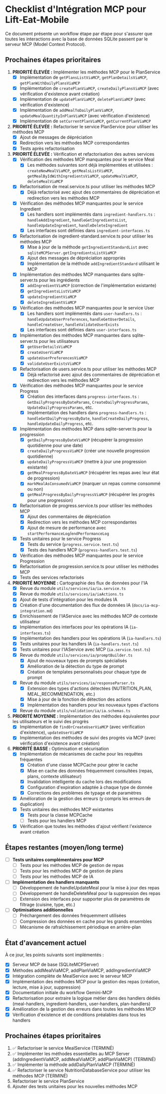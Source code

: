# Checklist d'Intégration MCP pour Lift-Eat-Mobile

Ce document présente un workflow étape par étape pour s'assurer que toutes les interactions avec la base de données SQLite passent par le serveur MCP (Model Context Protocol).

## Prochaines étapes prioritaires

1. **PRIORITÉ ÉLEVÉE :** Implémenter les méthodes MCP pour le PlanService
   - [x] Implémentation de `getPlansListViaMCP`, `getPlanDetailsViaMCP`, `getPlanWithDailyPlansViaMCP`
   - [x] Implémentation de `createPlanViaMCP`, `createDailyPlansViaMCP` (avec vérification d'existence avant création)
   - [x] Implémentation de `updatePlanViaMCP`, `deletePlanViaMCP` (avec vérification d'existence)
   - [x] Implémentation de `addMealToDailyPlanViaMCP`, `updateMealQuantityInPlanViaMCP` (avec vérification d'existence)
   - [x] Implémentation de `setCurrentPlanViaMCP`, `getCurrentPlanViaMCP`

2. **PRIORITÉ ÉLEVÉE :** Refactoriser le service PlanService pour utiliser les méthodes MCP
   - [x] Ajout de messages de dépréciation
   - [x] Redirection vers les méthodes MCP correspondantes
   - [x] Tests après refactorisation

3. **PRIORITÉ ÉLEVÉE :** Vérification et refactorisation des autres services
   - [x] Vérification des méthodes MCP manquantes pour le service Meal
       * [x] Les méthodes suivantes sont déjà implémentées et utilisées : `createNewMealViaMCP`, `getMealsListViaMCP`, `getMealByIdWithIngredientsViaMCP`, `updateMealViaMCP`, `deleteMealViaMCP`
   - [x] Refactorisation de meal.service.ts pour utiliser les méthodes MCP
       * [x] Déjà refactorisé avec ajout des commentaires de dépréciation et redirection vers les méthodes MCP
   - [x] Vérification des méthodes MCP manquantes pour le service Ingredient
       * [x] Les handlers sont implémentés dans `ingredient-handlers.ts` : `handleAddIngredient`, `handleGetIngredientsList`, `handleUpdateIngredient`, `handleDeleteIngredient`
       * [x] Les interfaces sont définies dans `ingredient-interfaces.ts`
   - [x] Refactorisation de ingredient-standard.service.ts pour utiliser les méthodes MCP
       * [x] Mise à jour de la méthode `getIngredientStandardList` avec `sqliteMCPServer.getIngredientsListViaMCP`
       * [x] Ajout des messages de dépréciation appropriés
       * [x] Implémentation de la méthode `addIngredientStandard` utilisant le MCP
   - [x] Implémentation des méthodes MCP manquantes dans sqlite-server.ts pour les ingrédients
       * [x] `addIngredientViaMCP` (correction de l'implémentation existante)
       * [x] `getIngredientsListViaMCP`
       * [x] `updateIngredientViaMCP`
       * [x] `deleteIngredientViaMCP`
   - [x] Vérification des méthodes MCP manquantes pour le service User
       * [x] Les handlers sont implémentés dans `user-handlers.ts` : `handleUpdateUserPreferences`, `handleGetUserDetails`, `handleCreateUser`, `handleValidateUserExists`
       * [x] Les interfaces sont définies dans `user-interfaces.ts`
   - [x] Implémentation des méthodes MCP manquantes dans sqlite-server.ts pour les utilisateurs
       * [x] `getUserDetailsViaMCP`
       * [x] `createUserViaMCP`
       * [x] `updateUserPreferencesViaMCP`
       * [x] `validateUserExistsViaMCP`
   - [x] Refactorisation de users.service.ts pour utiliser les méthodes MCP
       * [x] Déjà refactorisé avec ajout des commentaires de dépréciation et redirection vers les méthodes MCP
   - [x] Vérification des méthodes MCP manquantes pour le service Progress
       * [x] Création des interfaces dans `progress-interfaces.ts` : `GetDailyProgressByDateParams`, `CreateDailyProgressParams`, `UpdateDailyProgressParams`, etc.
       * [x] Implémentation des handlers dans `progress-handlers.ts` : `handleGetDailyProgressByDate`, `handleCreateDailyProgress`, `handleUpdateDailyProgress`, etc.
   - [x] Implémentation des méthodes MCP dans sqlite-server.ts pour la progression
       * [x] `getDailyProgressByDateViaMCP` (récupérer la progression quotidienne pour une date)
       * [x] `createDailyProgressViaMCP` (créer une nouvelle progression quotidienne)
       * [x] `updateDailyProgressViaMCP` (mettre à jour une progression existante)
       * [x] `getMealProgressByDateViaMCP` (récupérer les repas avec leur état de progression)
       * [x] `markMealAsConsumedViaMCP` (marquer un repas comme consommé ou non)
       * [x] `getMealProgressByDailyProgressViaMCP` (récupérer les progrès pour une progression)
   - [x] Refactorisation de progress.service.ts pour utiliser les méthodes MCP
       * [x] Ajout des commentaires de dépréciation
       * [x] Redirection vers les méthodes MCP correspondantes
       * [x] Ajout de mesure de performance avec `startPerformanceLog`/`endPerformanceLog`
   - [x] Tests unitaires pour le service Progress
       * [x] Tests du service (`progress.service.test.ts`)
       * [x] Tests des handlers MCP (`progress-handlers.test.ts`)
   - [x] Vérification des méthodes MCP manquantes pour le service Progression
   - [x] Refactorisation de progression.service.ts pour utiliser les méthodes MCP
   - [x] Tests des services refactorisés

4. **PRIORITÉ MOYENNE :** Cartographie des flux de données pour l'IA
    - [x] Revue du module `utils/services/ia/ia.service.ts`
    - [x] Revue du module `utils/services/ia/iaActions.ts`
    - [x] Ajout de tests d'intégration pour les modules IA
    - [x] Création d'une documentation des flux de données IA (`docs/ia-mcp-integration.md`)
    - [x] Enrichissement de l'IAService avec les méthodes MCP de contexte utilisateur
    - [x] Implémentation des interfaces pour les opérations IA (`ia-interfaces.ts`)
    - [x] Implémentation des handlers pour les opérations IA (`ia-handlers.ts`)
    - [x] Tests unitaires pour les handlers IA (`ia-handlers.test.ts`)
    - [x] Tests unitaires pour l'IAService avec MCP (`ia.service.test.ts`)
    - [x] Revue du module `utils/services/ia/promptBuilder.ts`
      - [x] Ajout de nouveaux types de prompts spécialisés
      - [x] Amélioration de la détection du type de prompt
      - [x] Création de templates personnalisés pour chaque type de prompt
    - [x] Revue du module `utils/services/ia/responseParser.ts`
      - [x] Extension des types d'actions détectées (NUTRITION_PLAN, MEAL_RECOMMENDATION, etc.)
      - [x] Mise à jour de la fonction de détection des actions
      - [x] Implémentation des handlers pour les nouveaux types d'actions
    - [x] Revue du module `utils/validation/ia/ia.schemas.ts`

4. **PRIORITÉ MOYENNE :** Implémentation des méthodes équivalentes pour les utilisateurs et le suivi des progrès
   - [x] Implémentation de `findOrCreateUserViaMCP` (avec vérification d'existence), `updateUserViaMCP`
   - [x] Implémentation des méthodes de suivi des progrès via MCP (avec vérification d'existence avant création)

5. **PRIORITÉ BASSE :** Optimisation et sécurisation
    - [x] Implémentation de mécanismes de cache pour les requêtes fréquentes
      - [x] Création d'une classe MCPCache pour gérer le cache
      - [x] Mise en cache des données fréquemment consultées (repas, plans, contexte utilisateur)
      - [x] Invalidation intelligente du cache lors des modifications
      - [x] Configuration d'expiration adaptée à chaque type de donnée
      - [x] Corrections des problèmes de typage et de paramètres
    - [x] Amélioration de la gestion des erreurs (y compris les erreurs de duplication)
    - [x] Tests unitaires des méthodes MCP existantes
      - [x] Tests pour la classe MCPCache
      - [ ] Tests pour les handlers MCP
    - [x] Vérification que toutes les méthodes d'ajout vérifient l'existence avant création

## Étapes restantes (moyen/long terme)

- [ ] **Tests unitaires complémentaires pour MCP**
  - [ ] Tests pour les méthodes MCP de gestion de repas
  - [ ] Tests pour les méthodes MCP de gestion de plans
  - [ ] Tests pour les méthodes MCP de IA

- [ ] **Implémentation des handlers manquants**
  - [ ] Développement de handleUpdateMeal pour la mise à jour des repas
  - [ ] Développement de handleDeleteMeal pour la suppression des repas
  - [ ] Extension des interfaces pour supporter plus de paramètres de filtrage (cuisine, type, etc.)

- [ ] **Optimisations additionnelles**
  - [ ] Préchargement des données fréquemment utilisées
  - [ ] Compression des données en cache pour les grands ensembles
  - [ ] Mécanisme de rafraîchissement périodique en arrière-plan

## État d'avancement actuel

À ce jour, les points suivants sont implémentés :

- [x] Serveur MCP de base (SQLiteMCPServer)
- [x] Méthodes addMealViaMCP, addPlanViaMCP, addIngredientViaMCP
- [x] Intégration complète de MealService avec le serveur MCP
- [x] Implémentation des méthodes MCP pour la gestion des repas (création, lecture, mise à jour, suppression)
- [x] Documentation initiale du workflow Gemini-MCP
- [x] Refactorisation pour extraire la logique métier dans des handlers dédiés (meal-handlers, ingredient-handlers, user-handlers, plan-handlers)
- [x] Amélioration de la gestion des erreurs dans toutes les méthodes MCP
- [x] Vérification d'existence et de conditions préalables dans tous les handlers

## Prochaines étapes prioritaires

1. ✅ Refactoriser le service MealService (TERMINÉ)
2. ✅ Implémenter les méthodes essentielles au MCP Server (addIngredientViaMCP, addMealViaMCP, addPlanViaMCP) (TERMINÉ)
3. ✅ Implémenter la méthode addDailyPlanViaMCP (TERMINÉ)
4. ✅ Refactoriser le service NutritionDatabaseService pour utiliser les méthodes MCP (TERMINÉ)
5. Refactoriser le service PlanService
6. Ajouter des tests unitaires pour les nouvelles méthodes MCP
